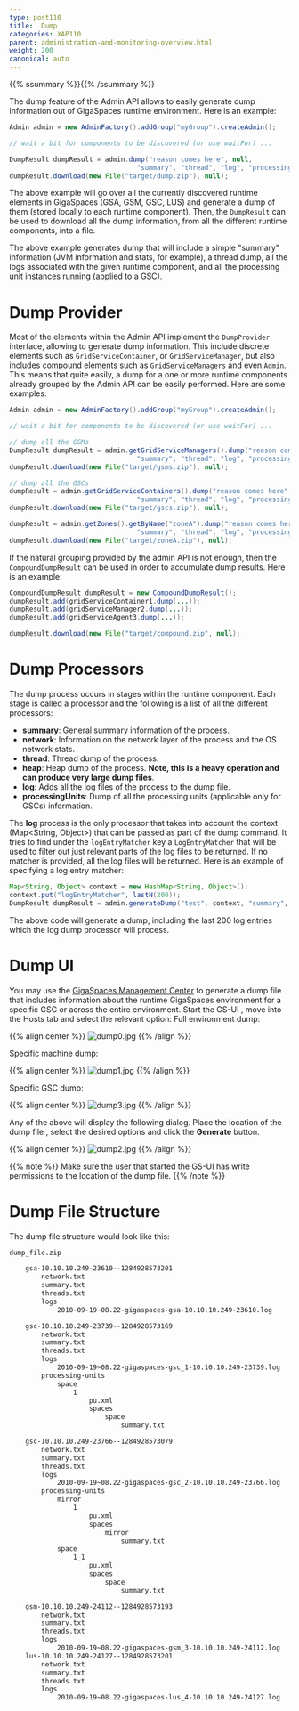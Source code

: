```yaml
---
type: post110
title:  Dump
categories: XAP110
parent: administration-and-monitoring-overview.html
weight: 200
canonical: auto
---
```



{{% ssummary  %}}{{% /ssummary %}}


The dump feature of the Admin API allows to easily generate dump information out of GigaSpaces runtime environment. Here is an example:


```java
Admin admin = new AdminFactory().addGroup("myGroup").createAdmin();

// wait a bit for components to be discovered (or use waitFor) ...

DumpResult dumpResult = admin.dump("reason comes here", null,
                                "summary", "thread", "log", "processingUnits");
dumpResult.download(new File("target/dump.zip"), null);
```

The above example will go over all the currently discovered runtime elements in GigaSpaces (GSA, GSM, GSC, LUS) and generate a dump of them (stored locally to each runtime component). Then, the `DumpResult` can be used to download all the dump information, from all the different runtime components, into a file.

The above example generates dump that will include a simple "summary" information (JVM information and stats, for example), a thread dump, all the logs associated with the given runtime component, and all the processing unit instances running (applied to a GSC).

# Dump Provider

Most of the elements within the Admin API implement the `DumpProvider` interface, allowing to generate dump information. This include discrete elements such as `GridServiceContainer`, or `GridServiceManager`, but also includes compound elements such as `GridServiceManagers` and even `Admin`. This means that quite easily, a dump for a one or more runtime components already grouped by the Admin API can be easily performed. Here are some examples:


```java
Admin admin = new AdminFactory().addGroup("myGroup").createAdmin();

// wait a bit for components to be discovered (or use waitFor) ...

// dump all the GSMs
DumpResult dumpResult = admin.getGridServiceManagers().dump("reason comes here", null,
                                "summary", "thread", "log", "processingUnits");
dumpResult.download(new File("target/gsms.zip"), null);

// dump all the GSCs
dumpResult = admin.getGridServiceContainers().dump("reason comes here", null,
                                "summary", "thread", "log", "processingUnits");
dumpResult.download(new File("target/gscs.zip"), null);

dumpResult = admin.getZones().getByName("zoneA").dump("reason comes here", null,
                                "summary", "thread", "log", "processingUnits");
dumpResult.download(new File("target/zoneA.zip"), null);
```

If the natural grouping provided by the admin API is not enough, then the `CompoundDumpResult` can be used in order to accumulate dump results. Here is an example:


```java
CompoundDumpResult dumpResult = new CompoundDumpResult();
dumpResult.add(gridServiceContainer1.dump(...));
dumpResult.add(gridServiceManager2.dump(...));
dumpResult.add(gridServiceAgent3.dump(...));

dumpResult.download(new File("target/compound.zip", null);
```

# Dump Processors

The dump process occurs in stages within the runtime component. Each stage is called a processor and the following is a list of all the different processors:

- **summary**: General summary information of the process.
- **network**: Information on the network layer of the process and the OS network stats.
- **thread**: Thread dump of the process.
- **heap**: Heap dump of the process. **Note, this is a heavy operation and can produce very large dump files**.
- **log**: Adds all the log files of the process to the dump file.
- **processingUnits**: Dump of all the processing units (applicable only for GSCs) information.

The **log** process is the only processor that takes into account the context (Map<String, Object>) that can be passed as part of the dump command. It tries to find under the `logEntryMatcher` key a `LogEntryMatcher` that will be used to filter out just relevant parts of the log files to be returned. If no matcher is provided, all the log files will be returned. Here is an example of specifying a log entry matcher:


```java
Map<String, Object> context = new HashMap<String, Object>();
context.put("logEntryMatcher", lastN(200));
DumpResult dumpResult = admin.generateDump("test", context, "summary", "log");
```

The above code will generate a dump, including the last 200 log entries which the log dump processor will process.

# Dump UI

You may use the [GigaSpaces Management Center]({{%currentadmurl%}}/gigaspaces-management-center.html) to generate a dump file that includes information about the runtime GigaSpaces environment for a specific GSC or across the entire environment.
Start the GS-UI , move into the Hosts tab and select the relevant option:
Full environment dump:

{{% align center %}}
![dump0.jpg](/attachment_files/dump0.jpg)
{{% /align %}}

Specific machine dump:

{{% align center %}}
![dump1.jpg](/attachment_files/dump1.jpg)
{{% /align %}}

Specific GSC dump:

{{% align center %}}
![dump3.jpg](/attachment_files/dump3.jpg)
{{% /align %}}

Any of the above will display the following dialog. Place the location of the dump file , select the desired options and click the **Generate** button.

{{% align center %}}
![dump2.jpg](/attachment_files/dump2.jpg)
{{% /align %}}

{{% note %}}
Make sure the user that started the GS-UI has write permissions to the location of the dump file.
{{% /note %}}

# Dump File Structure

The dump file structure would look like this:


```bash
dump_file.zip

    gsa-10.10.10.249-23610--1284928573201
        network.txt
        summary.txt
        threads.txt
        logs
            2010-09-19~08.22-gigaspaces-gsa-10.10.10.249-23610.log

    gsc-10.10.10.249-23739--1284928573169
        network.txt
        summary.txt
        threads.txt
        logs
            2010-09-19~08.22-gigaspaces-gsc_1-10.10.10.249-23739.log
        processing-units
            space
                1
                    pu.xml
                    spaces
                        space
                            summary.txt

    gsc-10.10.10.249-23766--1284928573079
        network.txt
        summary.txt
        threads.txt
        logs
            2010-09-19~08.22-gigaspaces-gsc_2-10.10.10.249-23766.log
        processing-units
            mirror
                1
                    pu.xml
                    spaces
                        mirror
                            summary.txt
            space
                1_1
                    pu.xml
                    spaces
                        space
                            summary.txt

    gsm-10.10.10.249-24112--1284928573193
        network.txt
        summary.txt
        threads.txt
        logs
            2010-09-19~08.22-gigaspaces-gsm_3-10.10.10.249-24112.log
    lus-10.10.10.249-24127--1284928573201
        network.txt
        summary.txt
        threads.txt
        logs
            2010-09-19~08.22-gigaspaces-lus_4-10.10.10.249-24127.log
```


